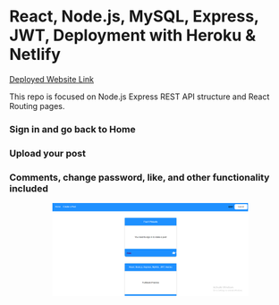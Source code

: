 <h1> React, Node.js, MySQL, Express, JWT, Deployment with Heroku & Netlify </h1>
<a href ="https://main--keen-sopapillas-fead86.netlify.app/"> Deployed Website Link </a>


<p></p>

This repo is focused on Node.js Express REST API structure and React Routing pages. 

<p/>

<h3>Sign in and go back to Home</h3>
<h3>Upload your post</h3>
<h3>Comments, change password, like, and other functionality included</h3>

<p align="center">
  <img src="/post it.png" width="350" title="image text">
</p>
